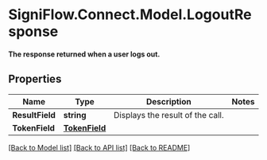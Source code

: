 # SigniFlow.Connect.Model.LogoutResponse
#### The response returned when a user logs out.

## Properties

Name | Type | Description | Notes
------------ | ------------- | ------------- | -------------
**ResultField** | **string** | Displays the result of the call. | 
**TokenField** | [**TokenField**](TokenField.md) |  | 

[[Back to Model list]](../README.md#documentation-for-models) [[Back to API list]](../README.md#documentation-for-api-endpoints) [[Back to README]](../README.md)

